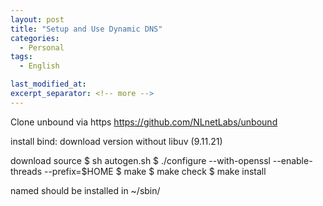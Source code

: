 ```yaml
---
layout: post
title: "Setup and Use Dynamic DNS"
categories:
  - Personal
tags:
  - English

last_modified_at: 
excerpt_separator: <!-- more -->
---
```


Clone unbound via https https://github.com/NLnetLabs/unbound


install bind:
download version without libuv (9.11.21)


download source
$ sh autogen.sh
$ ./configure --with-openssl --enable-threads --prefix=$HOME
$ make
$ make check
$ make install

named should be installed in ~/sbin/

